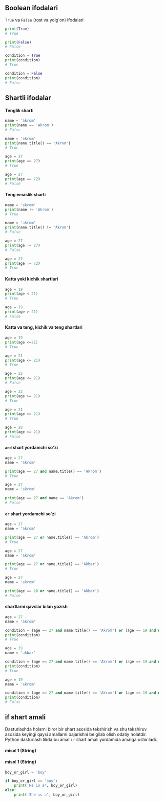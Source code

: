 ## Boolean ifodalari

`True` va `False` (rost va yolg'on) ifodalari

```python
print(True)
# True
```

```python
print(False)
# False
```

```python
condition = True
print(condition)
# True
```

```python
condition = False
print(condition)
# False
```

## Shartli ifodalar

#### Tenglik sharti

```python
name = 'akrom'
print(name == 'Akrom')
# False
```

```python
name = 'akrom'
print(name.title() == 'Akrom')
# True
```

```python
age = 27
print(age == 27)
# True
```

```python
age = 27
print(age == 72)
# False
```

#### Teng emaslik sharti

```python
name = 'akrom'
print(name != 'Akrom')
# True
```

```python
name = 'akrom'
print(name.title() != 'Akrom')
# False
```

```python
age = 27
print(age != 27)
# False
```

```python
age = 27
print(age != 72)
# True
```

#### Katta yoki kichik shartlari

```python
age = 19
print(age < 21)
# True
```

```python
age = 19
print(age > 21)
# False
```

#### Katta va teng, kichik va teng shartlari

```python
age = 19
print(age <=21)
# True
```

```python
age = 21
print(age <= 21)
# True
```

```python
age = 22
print(age <= 21)
# False
```

```python
age = 22
print(age >= 21)
# True
```

```python
age = 21
print(age >= 21)
# True
```

```python
age = 20
print(age >= 21)
# False
```

#### `and` shart yordamchi so'zi

```python
age = 27
name = 'akrom'

print(age == 27 and name.title() == 'Akrom')
# True
```

```python
age = 27
name = 'akrom'

print(age == 27 and name == 'Akrom')
# False
```

#### `or` shart yordamchi so'zi

```python
age = 27
name = 'akrom'

print(age == 27 or name.title() == 'Akrom')
# True
```

```python
age = 27
name = 'akrom'

print(age == 27 or name.title() == 'Akbar')
# True
```

```python
age = 27
name = 'akrom'

print(age == 28 or name.title() == 'Akbar')
# False
```

#### shartlarni qavslar bilan yozish

```python
age = 27
name = 'akrom'

condition = (age == 27 and name.title() == 'Akrom') or (age == 19 and name.title() == 'Akbar')
print(condition)
# True
```

```python
age = 19
name = 'akbar'

condition = (age == 27 and name.title() == 'Akrom') or (age == 19 and name.title() == 'Akbar')
print(condition)
# True
```

```python
age = 19
name = 'akrom'

condition = (age == 27 and name.title() == 'Akrom') or (age == 19 and name.title() == 'Akbar')
print(condition)
# False
```

## if shart amali

Dasturlashda holarni biror bir shart asosida tekshirish va shu tekshiruv asosida keyingi qaysi amallarni bajarishni belgilab olish odatiy holatdir. Python dasturlash tilida bu amal `if` shart amali yordamida amalga oshiriladi.

#### misol 1 (String)

#### misol 1 (String)

```python
boy_or_girl = 'boy'

if boy_or_girl == 'boy':
    print('He is a', boy_or_girl)
else:
    print('She is a', boy_or_girl)
```

<!--
#### misol 2

## Funksiyalar

Funksiya bu ma'lum bir vazifani bajaruvchi va o'z nomiga ega bo'lgan maxsus blokka olingan kodga aytiladi. Funksiya yordamida dasturda tez-tez takrorlanuvchi bir xil vazifani bajaruvchi kodlarni qayta-qayta yozishning oldini olish mumkin. Yani biror vazifani bajaruvchi kod yozishga to'g'ri kelganda shu vazifani bajaruvchi funksiyani chaqirish kifoya. Buning uchun dasturning biror qismida funksiya yaratiladi va shu funksiyaga ihtiyoj tug'ilganda uni chaqirib bajarilishi kerak bo'lgan vazifa unga yuklanadi.
-->
<!--
#### Funksiyani yaratish

Python dasturlash tilida funksiya `def` maxsus so'zi yordamida ifodalanadi. _def_ maxsus so'zi funksiya yaratilayotganligini ifodalaydi va _def_ dan so'ng `funksiyaning nomi` beriladi. Funksiyaning nomidan so'ng `()`(qavs) ochib yopiladi va `:`(ikki nuqta) qo'yish orqali funksiyani ifodalash yakunlanadi. Ikki nuqtadan keyingi kodning blok qismi funksiyaning `tana`si hisoblanadi va qachonki funksiyaga murojat qilinganda funksiya tanasi ishga tushadi. Funksiya yaratilish davomida qavslar bo'sh bolishi mumkin (quyidagi 1-misol kabi), yoki funksiyaning qavslari o'z ichiga biror bilan ma'lumotni ham olishi mumkin (quyidagi 2-misol kabi). Bu haqida qiyingi qismlarda to'liqroq ma'lumot beriladi.

```python
def func():
    w = "Bu shunchaki oddiy funksiya."
    print(w)
```

```python
def func(w):
    print(w)
```

#### Funksiyaga murojaat qilish

Yaratilgan funksiyaga muroajaat shu funksiyaning nomi va qavslarni yozish orqali amalga oshiriladi.

```python
func()
>>> Bu shunchaki oddiy funksiya
```

Yuqorida funksiyani chaqirdik va chaqirilgan funksiya o'z tanasini ishga tushirish orqali _\'Bu shunchaki oddiy funksiya.\'_ degan gapni chop etdi.

Qavslar orasida ma'lumot qabul qiluvchi funksiyaga esa quydagicha murojaat qilinadi.

```python
word = "Bu shunchaki oddiy funksiya."
func(word)
>>> Bu shunchaki oddiy funksiya.
```

Funksiya qavslari orasidagi _word_ o'zgaruvchisi orqali qiymat qabul qilda va shu qiymatni o'z tanasida qayta ishlab _\'Bu shunchaki oddiy funksiya.\'_ deb chop qildi. _\'word\'_ o'zgaruvchisiga biror bir qiymatni berish orqali istagan boshqa so'zni funksiyaga uzatishimiz va shu so'zni fuksiya yordamida chop qilishimiz mumkin.

```python
word = "Bu endi shunchaki oddiy funksiya emas."
func(word)
>>> Bu endi shunchaki oddiy funksiya emas.
```

-->

<!-- ## Kitoblar tarjimasi

1. [Python Crash Course](https://martianvenusian.github.io/python-crash-course/)

2. Python Cookbook -->
